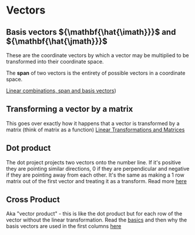 # Vectors

## Basis vectors ${\mathbf{\hat{\imath}}}$ and ${\mathbf{\hat{\jmath}}}$ 
These are the coordinate vectors by which a vector may be multiplied to be transformed into their coordinate space. 

The **span** of two vectors is the entirety of possible vectors in a coordinate space. 

[Linear combinations, span and basis vectors](../Essence_of_linear_algebra/002_Linear_combinations_span_and_basis_vectors))

## Transforming a vector by a matrix
This goes over exactly how it happens that a vector is transformed by a matrix (think of matrix as a function) [Linear Transformations and Matrices](../Essence_of_linear_algebra/003_Linear_transformations_and_matrices)

## Dot product
The dot project projects two vectors onto the number line. If it's positive they are pointing similar directions, 0 if they are perpendicular and negative if they are pointing away from each other. It's the same as making a 1 row matrix out of the first vector and treating it as a transform. Read more [here](../Essence_of_linear_algebra/009_Dot_products_and_duality)

## Cross Product 
Aka "vector product" - this is like the dot product but for each row of the vector without the linear transformation. Read the [basics](../Essence_of_linear_algebra/010_Cross_Products) and then why the basis vectors are used in the first columns [here](../Essence_of_linear_algebra/011_Cross_Products_in_the_light_of_linear_transformations)
